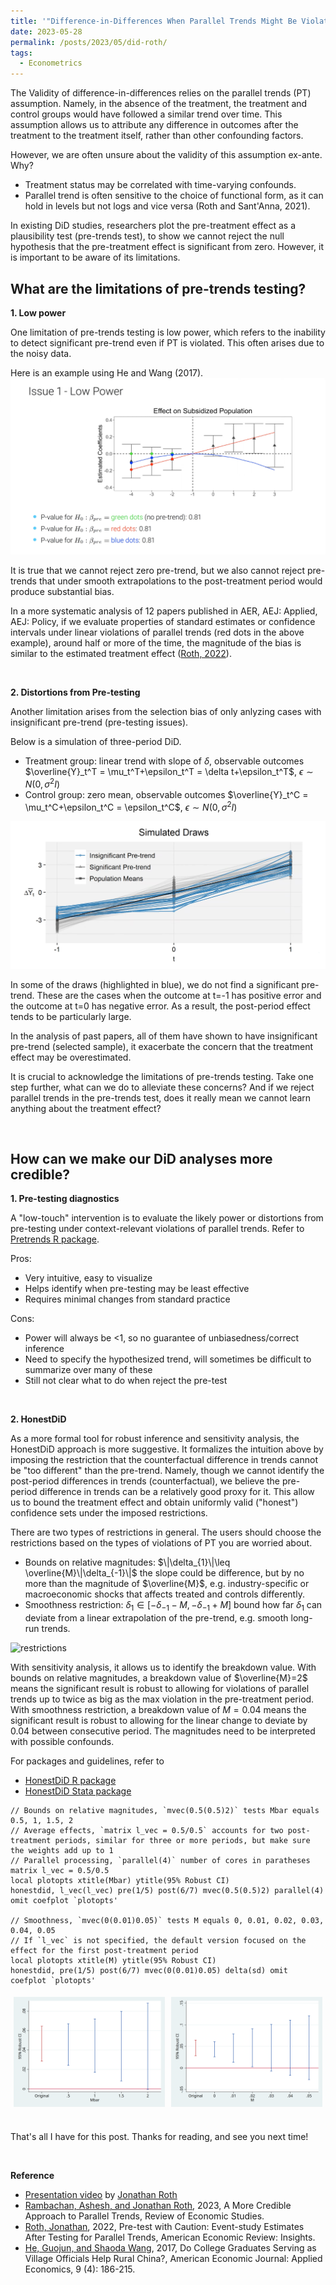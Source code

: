 ```yaml
---
title: '"Difference-in-Differences When Parallel Trends Might Be Violated" by Jonathan Roth'
date: 2023-05-28
permalink: /posts/2023/05/did-roth/
tags:
  - Econometrics
---
```


The Validity of difference-in-differences relies on the parallel trends (PT) assumption. Namely, in the absence of the treatment, the treatment and control groups would have followed a similar trend over time. This assumption allows us to attribute any difference in outcomes after the treatment to the treatment itself, rather than other confounding factors. 

However, we are often unsure about the validity of this assumption ex-ante. Why?
- Treatment status may be correlated with time-varying confounds.
- Parallel trend is often sensitive to the choice of functional form, as it can hold in levels but not logs and vice versa (Roth and Sant'Anna, 2021).

In existing DiD studies, researchers plot the pre-treatment effect as a plausibility test (pre-trends test), to show we cannot reject the null hypothesis that the pre-treatment effect is significant from zero. However, it is important to be aware of its limitations.

## What are the limitations of pre-trends testing?
**1. Low power**
   
   One limitation of pre-trends testing is low power, which refers to the inability to detect significant pre-trend even if PT is violated. This often arises due to the noisy data.

   Here is an example using He and Wang (2017).
   ![low-power](/images/blog/2023-05-28-did-roth/low-power.png)

   It is true that we cannot reject zero pre-trend, but we also cannot reject pre-trends that under smooth extrapolations to the post-treatment period would produce substantial bias.

   In a more systematic analysis of 12 papers published in AER, AEJ: Applied, AEJ: Policy, if we evaluate properties of standard estimates or confidence intervals under linear violations of parallel trends (red dots in the above example), around half or more of the time, the magnitude of the bias is similar to the estimated treatment effect ([Roth, 2022](https://www.aeaweb.org/articles?id=10.1257/aeri.20210236)). 

<br>

**2. Distortions from Pre-testing**
   
   Another limitation arises from the selection bias of only anlyzing cases with insignificant pre-trend (pre-testing issues).

   Below is a simulation of three-period DiD.
   - Treatment group: linear trend with slope of $\delta$, observable outcomes $\overline{Y}_t^T = \mu_t^T+\epsilon_t^T = \delta t+\epsilon_t^T$, $\epsilon \sim N(0,\sigma^2I)$
   - Control group: zero mean, observable outcomes $\overline{Y}_t^C = \mu_t^C+\epsilon_t^C = \epsilon_t^C$, $\epsilon \sim N(0,\sigma^2I)$
  
   ![pre-test](/images/blog/2023-05-28-did-roth/pre-test.png)

   In some of the draws (highlighted in blue), we do not find a significant pre-trend. These are the cases when the outcome at t=-1 has positive error and the outcome at t=0 has negative error. As a result, the post-period effect tends to be particularly large.

   In the analysis of past papers, all of them have shown to have insignificant pre-trend (selected sample), it exacerbate the concern that the treatment effect may be overestimated.

It is crucial to acknowledge the limitations of pre-trends testing. Take one step further, what can we do to alleviate these concerns? And if we reject parallel trends in the pre-trends test, does it really mean we cannot learn anything about the treatment effect?

<br>

## How can we make our DiD analyses more credible?
**1. Pre-testing diagnostics**
   
   A "low-touch" intervention is to evaluate the likely power or distortions from pre-testing under context-relevant violations of parallel trends. Refer to [Pretrends R package](https://github.com/jonathandroth/pretrends).

   Pros:
   - Very intuitive, easy to visualize
   - Helps identify when pre-testing may be least effective
   - Requires minimal changes from standard practice

   Cons:
   - Power will always be <1, so no guarantee of unbiasedness/correct inference
   - Need to specify the hypothesized trend, will sometimes be difficult to summarize over many of these
   - Still not clear what to do when reject the pre-test

<br>

**2. HonestDiD**
   
   As a more formal tool for robust inference and sensitivity analysis, the HonestDiD approach is more suggestive. It formalizes the intuition above by imposing the restriction that the counterfactual difference in trends cannot be "too different" than the pre-trend. Namely, though we cannot identify the post-period differences in trends (counterfactual), we believe the pre-period difference in trends can be a relatively good proxy for it. This allow us to bound the treatment effect and obtain uniformly valid ("honest") confidence sets under the imposed restrictions. 

   There are two types of restrictions in general. The users should choose the restrictions based on the types of violations of PT you are worried about.
   - Bounds on relative magnitudes: $\|\delta_{1}\|\leq \overline{M}\|\delta_{-1}\|$ the slope could be difference, but by no more than the magnitude of $\overline{M}$, e.g. industry-specific or macroeconomic shocks that affects treated and controls differently.
   - Smoothness restriction: $\delta_{1}\in [-\delta_{-1}-M,-\delta_{-1}+M]$ bound how far $\delta_{1}$ can deviate from a linear extrapolation of the pre-trend, e.g. smooth long-run trends.

   ![restrictions](/images/blog/2023-05-28-did-roth/honestdid.png)

   With sensitivity analysis, it allows us to identify the breakdown value. With bounds on relative magnitudes, a breakdown value of $\overline{M}=2$ means the significant result is robust to allowing for violations of parallel trends up to twice as big as the max violation in the pre-treatment period. With smoothness restriction, a breakdown value of $M=0.04$ means the significant result is robust to allowing for the linear change to deviate by 0.04 between consecutive period. The magnitudes need to be interpreted with possible confounds.
   
   For packages and guidelines, refer to 
   - [HonestDiD R package](https://github.com/asheshrambachan/HonestDiD)
   - [HonestDiD Stata package](https://github.com/mcaceresb/stata-honestdid#honestdid)

   ```
   // Bounds on relative magnitudes, `mvec(0.5(0.5)2)` tests Mbar equals 0.5, 1, 1.5, 2
   // Average effects, `matrix l_vec = 0.5/0.5` accounts for two post-treatment periods, similar for three or more periods, but make sure the weights add up to 1 
   // Parallel processing, `parallel(4)` number of cores in paratheses
   matrix l_vec = 0.5/0.5
   local plotopts xtitle(Mbar) ytitle(95% Robust CI)
   honestdid, l_vec(l_vec) pre(1/5) post(6/7) mvec(0.5(0.5)2) parallel(4) omit coefplot `plotopts'

   // Smoothness, `mvec(0(0.01)0.05)` tests M equals 0, 0.01, 0.02, 0.03, 0.04, 0.05
   // If `l_vec` is not specified, the default version focused on the effect for the first post-treatment period
   local plotopts xtitle(M) ytitle(95% Robust CI)
   honestdid, pre(1/5) post(6/7) mvec(0(0.01)0.05) delta(sd) omit coefplot `plotopts'
   ```
  
<div style="display: flex; flex-direction: row;">
  <div style="flex: 50%; padding: 5px;">
    <img src="/images/blog/2023-05-28-did-roth/Mbar-plot.png" alt="Graph 1">
  </div>
  <div style="flex: 50%; padding: 5px;">
    <img src="/images/blog/2023-05-28-did-roth/M-plot.png" alt="Graph 2">
  </div>
</div>

<br>

That's all I have for this post. Thanks for reading, and see you next time!

<br>

**Reference**
- [Presentation video](https://www.youtube.com/watch?v=6-NkiA2jN7U) by [Jonathan Roth](https://www.jonathandroth.com/)
- [Rambachan, Ashesh, and Jonathan Roth](https://www.restud.com/a-more-credible-approach-to-parallel-trends/), 2023, A More Credible Approach to Parallel Trends, Review of Economic Studies.
- [Roth, Jonathan](https://www.aeaweb.org/articles?id=10.1257/aeri.20210236), 2022, Pre-test with Caution: Event-study Estimates After Testing for Parallel Trends, American Economic Review: Insights.
- [He, Guojun, and Shaoda Wang](https://www.aeaweb.org/articles?id=10.1257/app.20160079), 2017, Do College Graduates Serving as Village Officials Help Rural China?, American Economic Journal: Applied Economics, 9 (4): 186-215.


